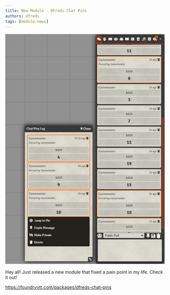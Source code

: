 ```yaml
---
title: New Module - DFreds Chat Pins 
authors: dfreds
tags: [module-news]
---
```


![Chat Pins](./img/2022-04-12-chat-pins.webp)

Hey all! Just released a new module that fixed a pain point in my life. Check it out!

https://foundryvtt.com/packages/dfreds-chat-pins